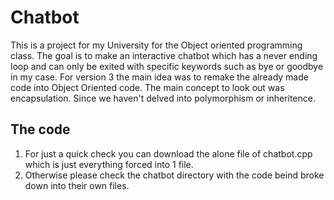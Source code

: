 # Chatbot
This is a project for my University for the Object oriented programming class. The goal is to make an interactive chatbot which has a never ending loop and can only be exited with specific keywords such as bye or goodbye in my case. For version 3 the main idea was to remake the already made code into Object Oriented code. The main concept to look out was encapsulation. Since we haven't delved into polymorphism or inheritence.

## The code
1. For just a quick check you can download the alone file of chatbot.cpp which is just everything forced into 1 file.
2. Otherwise please check the chatbot directory with the code beind broke down into their own files.
